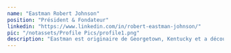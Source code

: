 ```yaml
---
name: "Eastman Robert Johnson"
position: "Président & Fondateur"
linkedin: "https://www.linkedin.com/in/robert-eastman-johnson/"
pic: "/notassets/Profile Pics/profile1.png"
description: "Eastman est originaire de Georgetown, Kentucky et a découvert sa passion pour la planification communautaire en étudiant à l'Université de Cincinnati. Il a développé un lien fort avec le Maroc après avoir été volontaire du Corps de la Paix de 2014 à 2016, puis en tant que chercheur Fulbright de 2018 à 2019. Eastman a fondé Resilient Communities en 2017 et a continué à construire un réseau solide à travers le Maroc pour soutenir les projets et programmes de l'organisation."
---
```

